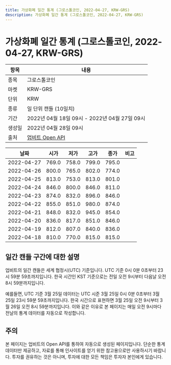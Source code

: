 ```yaml
---
title: 가상화폐 일간 통계 (그로스톨코인, 2022-04-27, KRW-GRS)
description: 가상화폐 일간 통계 (그로스톨코인, 2022-04-27, KRW-GRS)
---
```



가상화폐 일간 통계 (그로스톨코인, 2022-04-27, KRW-GRS)
===

|항목|내용|
|--|--|
|종목|그로스톨코인|
|마켓|KRW-GRS|
|단위|KRW|
|종류|일 단위 캔들 (10일치)|
|기간|2022년 04월 18일 09시 - 2022년 04월 27일 09시|
|생성일|2022년 04월 28일 09시|
|출처|[업비트 Open API](https://docs.upbit.com)|


|날짜|시가|저가|고가|종가|비고|
|--|--|--|--|--|--|
|2022-04-27|769.0|758.0|799.0|795.0|    |
|2022-04-26|800.0|765.0|802.0|774.0|    |
|2022-04-25|813.0|753.0|813.0|801.0|    |
|2022-04-24|846.0|800.0|846.0|811.0|    |
|2022-04-23|874.0|832.0|896.0|846.0|    |
|2022-04-22|855.0|851.0|980.0|874.0|    |
|2022-04-21|848.0|832.0|945.0|854.0|    |
|2022-04-20|836.0|817.0|851.0|846.0|    |
|2022-04-19|812.0|807.0|840.0|836.0|    |
|2022-04-18|810.0|770.0|815.0|815.0|    |


일간 캔들 구간에 대한 설명
---


업비트의 일간 캔들은 세계 협정시(UTC) 기준입니다. 
UTC 기준 0시 0분 0초부터 23시 59분 59초까지입니다. 
한국 시간인 KST 기준으로는 전일 오전 9시부터 다음날 오전 8시 59분까지입니다. 


예를들면, UTC 기준 3월 25일 데이터는 UTC 시준 3월 25일 0시 0분 0초부터 3월 25일 23시 59분 59초까지입니다. 
한국 시간으로 표현하면 3월 25일 오전 9시부터 3월 26일 오전 8시 59분까지입니다. 
이와 같은 이유로 본 페이지는 매일 오전 9시마다 전날의 통계 데이터를 자동으로 작성합니다. 


주의
---


본 페이지는 업비트의 Open API를 통하여 자동으로 생성된 페이지입니다. 
단순한 통계 데이터만 제공하고, 자료를 통해 인사이트를 얻기 위한 참고용으로만 사용하시기 바랍니다. 
투자를 권유하는 것은 아니며, 투자에 대한 모든 책임은 투자자 본인에게 있습니다. 
